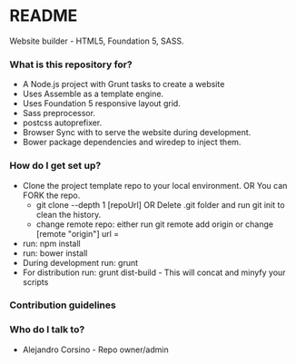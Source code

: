 # README #

Website builder - HTML5, Foundation 5, SASS.

### What is this repository for? ###

* A Node.js project with Grunt tasks to create a website
* Uses Assemble as a template engine.
* Uses Foundation 5 responsive layout grid.
* Sass preprocessor.
* postcss autoprefixer.
* Browser Sync with to serve the website during development.
* Bower package dependencies and wiredep to inject them.


### How do I get set up? ###

* Clone the project template repo to your local environment. OR You can FORK the repo.
  - git clone --depth 1 [repoUrl] OR Delete .git folder and run git init to clean the history.
  - change remote repo: either run git remote add origin <server> or change [remote "origin"] url =
* run: npm install
* run: bower install
* During development run: grunt
* For distribution run: grunt dist-build - This will concat and minyfy your scripts



### Contribution guidelines ###

### Who do I talk to? ###

* Alejandro Corsino - Repo owner/admin
